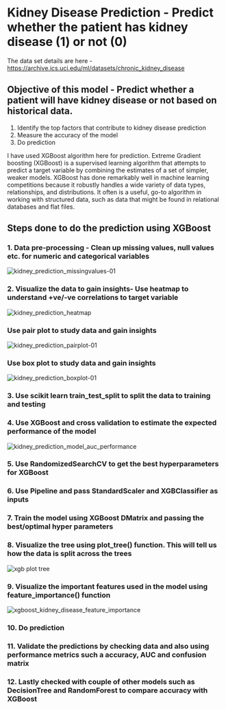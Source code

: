# Kidney Disease Prediction - Predict whether the patient has kidney disease (1) or not (0)
The data set details are here - https://archive.ics.uci.edu/ml/datasets/chronic_kidney_disease

## Objective of this model - Predict whether a patient will have kidney disease or not based on historical data. 
1) Identify the top factors that contribute to kidney disease prediction
2) Measure the accuracy of the model
3) Do prediction

I have used XGBoost algorithm here for prediction. Extreme Gradient boosting (XGBoost) is a supervised learning algorithm that attempts to predict a target variable by combining the estimates of a set of simpler, weaker models. XGBoost has done remarkably well in machine learning competitions because it robustly handles a wide variety of data types, relationships, and distributions. It often is a useful, go-to algorithm in working with structured data, such as data that might be found in relational databases and flat files.

## Steps done to do the prediction using XGBoost

### 1. Data pre-processing - Clean up missing values, null values etc. for numeric and categorical variables
![kidney_prediction_missingvalues-01](https://user-images.githubusercontent.com/34105353/51875882-5e59fe00-232c-11e9-92a2-7b7f69829356.png)

### 2. Visualize the data to gain insights- Use heatmap to understand +ve/-ve correlations to target variable
![kidney_prediction_heatmap](https://user-images.githubusercontent.com/34105353/51875881-5e59fe00-232c-11e9-9a8f-a3d3b6b8be5e.png)

### Use pair plot to study data and gain insights
![kidney_prediction_pairplot-01](https://user-images.githubusercontent.com/34105353/51875878-5dc16780-232c-11e9-8311-23f6130ee441.png)

### Use box plot to study data and gain insights
![kidney_prediction_boxplot-01](https://user-images.githubusercontent.com/34105353/51876161-3e770a00-232d-11e9-90ea-4ce79f5621ba.png)

### 3. Use scikit learn train_test_split to split the data to training and testing

### 4. Use XGBoost and cross validation to estimate the expected performance of the model
![kidney_prediction_model_auc_performance](https://user-images.githubusercontent.com/34105353/51875883-5e59fe00-232c-11e9-85b9-b88295d5db4c.png)

### 5. Use RandomizedSearchCV to get the best hyperparameters for XGBoost

### 6. Use Pipeline and pass StandardScaler and XGBClassifier as inputs

### 7. Train the model using XGBoost DMatrix and passing the best/optimal hyper parameters

### 8. Visualize the tree using plot_tree() function. This will tell us how the data is split across the trees
![xgb plot tree](https://user-images.githubusercontent.com/34105353/51875879-5dc16780-232c-11e9-94ab-0024b76fbe4c.png)

### 9. Visualize the important features used in the model using feature_importance() function
![xgboost_kidney_disease_feature_importance](https://user-images.githubusercontent.com/34105353/51875880-5e59fe00-232c-11e9-8922-f35237944ac6.png)

### 10. Do prediction

### 11. Validate the predictions by checking data and also using performance metrics such a accuracy, AUC and confusion matrix

### 12. Lastly checked with couple of other models such as DecisionTree and RandomForest to compare accuracy with XGBoost

